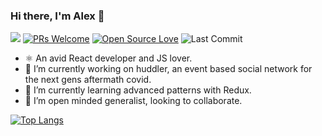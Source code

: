 ### Hi there, I'm Alex 👋

![](https://visitor-badge.glitch.me/badge?page_id=Lightglobe.Lightglobe)
[![PRs Welcome](https://img.shields.io/badge/PRs-welcome-brightgreen.svg?style=flat&logo=github)](https://github.com/Lightglobe)
[![Open Source Love](https://badges.frapsoft.com/os/v2/open-source.svg?v=103)](https://github.com/Lightglobe)
<img alt="Last Commit" src="https://img.shields.io/github/last-commit/Lightglobe/Lightglobe?logo=markdown&label=LAST+UPDATE&color=29bf12&style=flat">

- ⚛️ An avid React developer and JS lover.
- 🔭 I’m currently working on huddler, an event based social network for the next gens aftermath covid.
- 🌱 I’m currently learning advanced patterns with Redux.
- 👯 I’m open minded generalist, looking to collaborate. 

[![Top Langs](https://github-readme-stats.vercel.app/api/top-langs/?username=Lightglobe&layout=compact)](https://github.com/Lightglobe/github-readme-stats)
